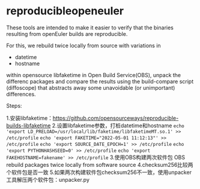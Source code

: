 # reproducibleopeneuler
These tools are intended to make it easier to verify that the binaries resulting from openEuler builds are reproducible.

For this, we rebuild twice locally from source with variations in

* datetime
* hostname

within opensource libfaketime in Open Build Service(OBS),
unpack the differenc packages and compare the results using the build-compare script (diffoscope) that abstracts away some unavoidable (or unimportant) differences.

Steps:

1.安装libfaketime：https://github.com/opensourceways/reproducible-builds-libfaketime
2.设置libfaketime参数，打桩datetime和hostname
`echo 'export LD_PRELOAD=/usr/local/lib/faketime/libfaketimeMT.so.1' >> /etc/profile`
`echo 'export FAKETIME="2022-05-01 11:12:13"' >> /etc/profile`
`echo 'export SOURCE_DATE_EPOCH=1' >> /etc/profile`
`echo 'export PYTHONHASHSEED=0' >> /etc/profile`
`echo 'export FAKEHOSTNAME=fakename' >> /etc/profile`
3.使用OBS构建两次软件包 OBS rebuild packages twice locally from software source
4.checksum256比较两个软件包是否一致
5.如果两次构建软件包checksum256不一致，使用unpacker工具解压两个软件包：unpacker.py
